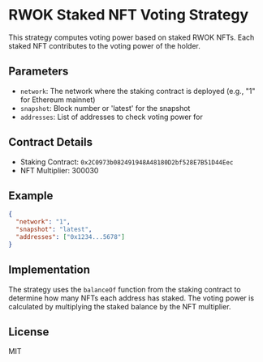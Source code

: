 # RWOK Staked NFT Voting Strategy

This strategy computes voting power based on staked RWOK NFTs. Each staked NFT contributes to the voting power of the holder.

## Parameters

- `network`: The network where the staking contract is deployed (e.g., "1" for Ethereum mainnet)
- `snapshot`: Block number or 'latest' for the snapshot
- `addresses`: List of addresses to check voting power for

## Contract Details

- Staking Contract: `0x2C0973b082491948A48180D2bf528E7B51D44Eec`
- NFT Multiplier: 300030

## Example

```json
{
  "network": "1",
  "snapshot": "latest",
  "addresses": ["0x1234...5678"]
}
```

## Implementation

The strategy uses the `balanceOf` function from the staking contract to determine how many NFTs each address has staked. The voting power is calculated by multiplying the staked balance by the NFT multiplier.

## License

MIT
